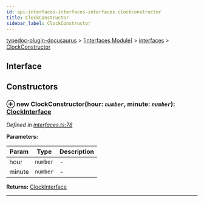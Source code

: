 ```yaml
---
id: api-interfaces-interfaces-interfaces.clockconstructor
title: ClockConstructor
sidebar_label: ClockConstructor
---
```


[typedoc-plugin-docusaurus](api-readme.md) > [[interfaces Module]](api-modules-interfaces-module.md) > [interfaces](api-modules-interfaces-interfaces.md) > [ClockConstructor](api-interfaces-interfaces-interfaces.clockconstructor.md)



## Interface


## Constructors
<a id="constructor"></a>


### ⊕ **new ClockConstructor**(hour: *`number`*, minute: *`number`*): [ClockInterface](api-interfaces-interfaces-interfaces.clockinterface.md)


*Defined in [interfaces.ts:78](https://github.com/OffGridNetworks/typedoc-plugin-docusaurus/blob/master/tests/src/interfaces.ts#L78)*



**Parameters:**

| Param | Type | Description |
| ------ | ------ | ------ |
| hour | `number`   |  - |
| minute | `number`   |  - |





**Returns:** [ClockInterface](api-interfaces-interfaces-interfaces.clockinterface.md)

---


